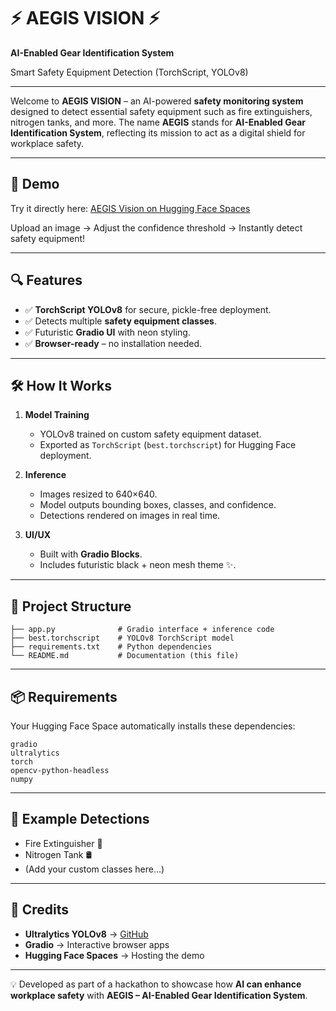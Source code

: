 # ⚡ AEGIS VISION ⚡

**AI-Enabled Gear Identification System**

Smart Safety Equipment Detection (TorchScript, YOLOv8)

---

Welcome to **AEGIS VISION** – an AI-powered **safety monitoring system** designed to detect essential safety equipment such as fire extinguishers, nitrogen tanks, and more.
The name **AEGIS** stands for **AI-Enabled Gear Identification System**, reflecting its mission to act as a digital shield for workplace safety.

---

## 🚀 Demo

Try it directly here: [AEGIS Vision on Hugging Face Spaces](https://huggingface.co/spaces/your-username/AEGIS-Vision)

Upload an image → Adjust the confidence threshold → Instantly detect safety equipment!

---

## 🔍 Features

* ✅ **TorchScript YOLOv8** for secure, pickle-free deployment.
* ✅ Detects multiple **safety equipment classes**.
* ✅ Futuristic **Gradio UI** with neon styling.
* ✅ **Browser-ready** – no installation needed.

---

## 🛠️ How It Works

1. **Model Training**

   * YOLOv8 trained on custom safety equipment dataset.
   * Exported as `TorchScript` (`best.torchscript`) for Hugging Face deployment.

2. **Inference**

   * Images resized to 640×640.
   * Model outputs bounding boxes, classes, and confidence.
   * Detections rendered on images in real time.

3. **UI/UX**

   * Built with **Gradio Blocks**.
   * Includes futuristic black + neon mesh theme ✨.

---

## 📂 Project Structure

```
├── app.py              # Gradio interface + inference code
├── best.torchscript    # YOLOv8 TorchScript model
├── requirements.txt    # Python dependencies
└── README.md           # Documentation (this file)
```

---

## 📦 Requirements

Your Hugging Face Space automatically installs these dependencies:

```
gradio
ultralytics
torch
opencv-python-headless
numpy
```

---

## 🎯 Example Detections

* Fire Extinguisher 🧯
* Nitrogen Tank 🛢️
* (Add your custom classes here…)

---

## 🌟 Credits

* **Ultralytics YOLOv8** → [GitHub](https://github.com/ultralytics/ultralytics)
* **Gradio** → Interactive browser apps
* **Hugging Face Spaces** → Hosting the demo

---

💡 Developed as part of a hackathon to showcase how **AI can enhance workplace safety** with **AEGIS – AI-Enabled Gear Identification System**.
